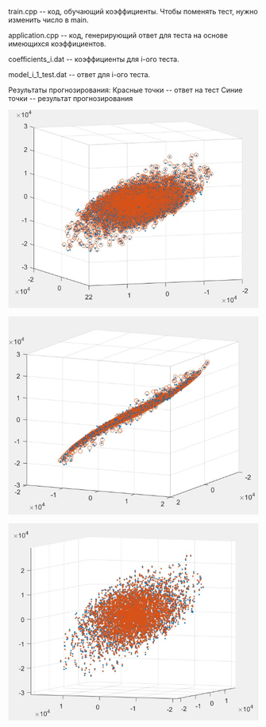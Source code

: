 train.cpp -- код, обучающий коэффициенты. Чтобы поменять тест, нужно изменить число в main.

application.cpp -- код, генерирующий ответ для теста на основе имеющихся коэффициентов. 

coefficients_i.dat -- коэффициенты для i-ого теста. 

model_i_1_test.dat -- ответ для i-ого теста. 

Результаты прогнозирования: 
Красные точки -- ответ на тест
Синие точки -- результат прогнозирования

![result 1](https://github.com/josdas/Project/blob/master/huawei-ML-contest/function-x-1.jpg)

![result 2](https://github.com/josdas/Project/blob/master/huawei-ML-contest/function-x-2.jpg)

![result 3](https://github.com/josdas/Project/blob/master/huawei-ML-contest/function-x-3.jpg)
